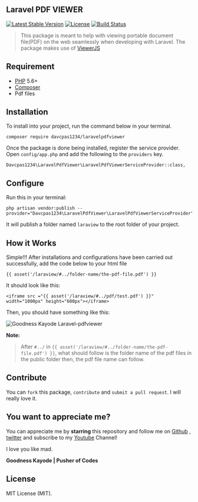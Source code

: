 ## Laravel PDF VIEWER

[![Latest Stable Version](https://poser.pugx.org/davcpas1234/laravel-pdf-viewer/v/stable)](https://packagist.org/packages/davcpas1234/laravelpdfviewer)
[![License](https://poser.pugx.org/davcpas1234/laravel-pdf-viewer/license)](https://packagist.org/packages/davcpas1234/laravelpdfviewer)
[![Build Status](https://scrutinizer-ci.com/g/davcpas1234/laravel-pdf-viewer/badges/build.png?b=master)](https://scrutinizer-ci.com/g/goodnesskay/LARAVEL-PDF-VIEWER/build-status/master)

> This package is meant to help with viewing portable document file(PDF) on the web seamlessly when developing with Laravel. The package makes use of [ViewerJS](http://viewerjs.org) 

## Requirement

- [PHP](https://php.net) 5.6+ 
- [Composer](https://getcomposer.org)
- Pdf files

## Installation
To install into your project, run the command below in your terminal.

```
composer require davcpas1234/laravelpdfviewer
```

Once the package is done being installed, register the service provider. Open `config/app.php` and add the following to the `providers` key.

 ```
 Davcpas1234\LaravelPdfViewer\LaravelPdfViewerServiceProvider::class,
 ```
 
 ## Configure
 Run this in your terminal:
 ```
php artisan vendor:publish --provider="Davcpas1234\LaravelPdfViewer\LaravelPdfViewerServiceProvider" 
```
It will publish a folder named `laraview` to the root folder of your project.

##  How it Works
Simple!!! After installations and configurations have been carried out successfully, add the code below to your html file
 ```
 {{ asset('/laraview/#../folder-name/the-pdf-file.pdf') }}

```
It should look like this:
```
<iframe src ="{{ asset('/laraview/#../pdf/test.pdf') }}" width="1000px" height="600px"></iframe>
```
Then, you should have something like this:

![Goodness Kayode Laravel-pdfviewer](https://cloud.githubusercontent.com/assets/16525886/26499445/9483e444-422a-11e7-81cf-9569b8f33669.png)


**Note:** 
> After `#../` in `{{ asset('/laraview/#../folder-name/the-pdf-file.pdf') }}`, what should follow is the folder name of the pdf files in the public 
folder then, the pdf file name can follow.



## Contribute

You can `fork` this package, `contribute` and `submit a pull request`. I will really love it.

##  You want to appreciate me?

You can appreciate me by **starring** this repository and follow me on [Github](https://github.com/goodnesskay) , [twitter](https://twitter.com/goodnesskayode) and subscribe to my [Youtube](https://www.youtube.com/channel/UC3h5EkjLBS5VtpJRVRrMD-Q) Channel!

I love you like mad.

**Goodness Kayode | Pusher of Codes**


## License

MIT License (MIT).

